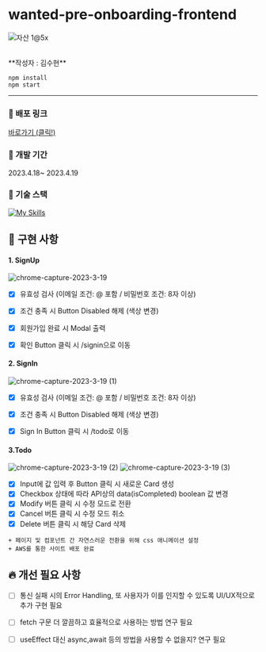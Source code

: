 
# wanted-pre-onboarding-frontend
![자산 1@5x](https://user-images.githubusercontent.com/118322531/233009277-a2b675a6-6378-4302-aca1-272c06e5b7da.png)

<br />
**작성자 : 김수현**

```
npm install
npm start
```
---

### 📎 배포 링크
[바로가기 (클릭!)](http://asapsuhyeon.s3-website-ap-northeast-1.amazonaws.com/)


### 📅 개발 기간
2023.4.18~ 2023.4.19

### 🔧 기술 스택
[![My Skills](https://skillicons.dev/icons?i=js,react,styledcomponents,aws&perline=4)](https://skillicons.dev)

## 🌟 구현 사항


#### 1. SignUp
![chrome-capture-2023-3-19](https://user-images.githubusercontent.com/118322531/233036012-5faa0404-fbca-4633-b390-a4d9543fa090.gif)
- [X] 유효성 검사 (이메일 조건: @ 포함 / 비밀번호 조건: 8자 이상)
- [X] 조건 충족 시 Button Disabled 해제 (색상 변경)
- [X] 회원가입 완료 시 Modal 출력
- [X] 확인 Button 클릭 시 /signin으로 이동




#### 2. SignIn
![chrome-capture-2023-3-19 (1)](https://user-images.githubusercontent.com/118322531/233036416-1dc2bb90-f018-445c-b158-13c73dc37ba1.gif)
- [X] 유효성 검사 (이메일 조건: @ 포함 / 비밀번호 조건: 8자 이상)
- [X] 조건 충족 시 Button Disabled 해제 (색상 변경)
- [X] Sign In Button 클릭 시 /todo로 이동



#### 3.Todo
![chrome-capture-2023-3-19 (2)](https://user-images.githubusercontent.com/118322531/233036717-f449459b-0cdd-4190-9b39-10ad0445a01a.gif)
![chrome-capture-2023-3-19 (3)](https://user-images.githubusercontent.com/118322531/233037065-a9adcc4a-5840-4ea4-b508-67c9e28d083f.gif)

- [X] Input에 값 입력 후 Button 클릭 시 새로운 Card 생성
- [X] Checkbox 상태에 따라 API상의 data(isCompleted) boolean 값 변경
- [X] Modify 버튼 클릭 시 수정 모드로 전환
- [X] Cancel 버튼 클릭 시 수정 모드 취소
- [X] Delete 버튼 클릭 시 해당 Card 삭제
```
+ 페이지 및 컴포넌트 간 자연스러운 전환을 위해 css 애니메이션 설정
+ AWS를 통한 사이트 배포 완료
```

## 🔥 개선 필요 사항
- [ ] 통신 실패 시의 Error Handling, 또 사용자가 이를 인지할 수 있도록 UI/UX적으로 추가 구현 필요
- [ ] fetch 구문 더 깔끔하고 효율적으로 사용하는 방법 연구 필요
- [ ] useEffect 대신 async,await 등의 방법을 사용할 수 없을지? 연구 필요



